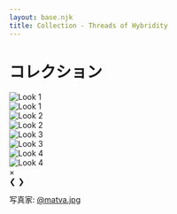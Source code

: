```yaml
---
layout: base.njk
title: Collection - Threads of Hybridity
---
```

  
# コレクション

<div class="gallery">
    <div class="gallery-item">
        <img src="/images/collection/1.jpg" alt="Look 1" class="gallery-image" loading="lazy">
    </div>
    <div class="gallery-item">
        <img src="/images/collection/2.jpg" alt="Look 1" class="gallery-image" loading="lazy">
    </div>
    <div class="gallery-item">
        <img src="/images/collection/3.jpg" alt="Look 2" class="gallery-image" loading="lazy">
    </div>
    <div class="gallery-item">
        <img src="/images/collection/4.jpg" alt="Look 2" class="gallery-image" loading="lazy">
    </div>
    <div class="gallery-item">
        <img src="/images/collection/5.jpg" alt="Look 3" class="gallery-image" loading="lazy">
    </div>
    <div class="gallery-item">
        <img src="/images/collection/6.jpg" alt="Look 3" class="gallery-image" loading="lazy">
    </div>
    <div class="gallery-item">
        <img src="/images/collection/7.jpg" alt="" class="gallery-image" loading="lazy">
    </div>
    <div class="gallery-item">
        <img src="/images/collection/8.jpg" alt="Look 4" class="gallery-image" loading="lazy">
    </div>
    <div class="gallery-item">
        <img src="/images/collection/9.jpg" alt="Look 4" class="gallery-image" loading="lazy">
    </div>
    <!-- Add more images as needed -->
</div>

<!-- Modal Structure -->
<div id="modal" class="modal">
    <span class="close">&times;</span>
    <img class="modal-content" id="modal-image">
    <div id="caption"></div>
    <a class="prev">&#10094;</a>
    <a class="next">&#10095;</a>
</div>

写真家: [@matva.jpg](https://www.instagram.com/matva.jpg)